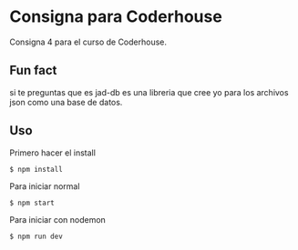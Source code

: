 # Consigna para Coderhouse

Consigna 4 para el curso de Coderhouse.

## Fun fact

si te preguntas que es jad-db es una libreria que cree yo para los archivos json como una base de datos.

## Uso

Primero hacer el install

```console
$ npm install
```

Para iniciar normal

```console
$ npm start
```

Para iniciar con nodemon

```console
$ npm run dev
```
